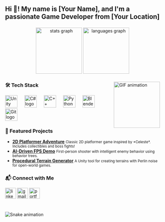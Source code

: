 <h2 align="left">Hi 👋! My name is [Your Name], and I'm a passionate Game Developer from [Your Location]</h2>

###

<div align="center">
  <img src="https://github-readme-stats.vercel.app/api?username=Nhoxboon&hide_title=false&hide_rank=false&show_icons=true&include_all_commits=true&count_private=true&disable_animations=false&theme=dracula&locale=en&hide_border=false&order=1" height="150" alt="stats graph"  />
  <img src="https://github-readme-stats.vercel.app/api/top-langs?username=Nhoxboon&locale=en&hide_title=false&layout=compact&card_width=320&langs_count=5&theme=dracula&hide_border=false&order=2" height="150" alt="languages graph"  />
</div>


###

<img align="right" height="150" src="https://i.imgflip.com/65efzo.gif"  alt="GIF animation" />

###

<div align="left">
  <h3>🛠️ Tech Stack</h3>
  <img src="https://cdn.jsdelivr.net/gh/devicons/devicon/icons/unity/unity-original.svg" height="40" alt="Unity logo"  />
  <img width="15" />
  <img src="https://cdn.jsdelivr.net/gh/devicons/devicon/icons/csharp/csharp-original.svg" height="40" alt="C# logo"  />
  <img width="15" />
  <img src="https://cdn.jsdelivr.net/gh/devicons/devicon/icons/cplusplus/cplusplus-original.svg" height="40" alt="C++ logo"  />
  <img width="15" />
  <img src="https://cdn.jsdelivr.net/gh/devicons/devicon/icons/python/python-original.svg" height="40" alt="Python logo"  />
  <img width="15" />
  <img src="https://cdn.jsdelivr.net/gh/devicons/devicon/icons/blender/blender-original.svg" height="40" alt="Blender logo"  />
  <img width="15" />
  <img src="https://cdn.jsdelivr.net/gh/devicons/devicon/icons/git/git-original.svg" height="40" alt="Git logo"  />
</div>

###

<div align="left">
  <h3>🌟 Featured Projects</h3>
  <ul>
    <li><b><a href="https://github.com/yourusername/2d-platformer">2D Platformer Adventure</a></b>  
      <small>Classic 2D platformer game inspired by *Celeste*. Includes collectibles and boss fights!</small>
    </li>
    <li><b><a href="https://github.com/yourusername/ai-fps-demo">AI-Driven FPS Demo</a></b>  
      <small>First-person shooter with intelligent enemy behavior using behavior trees.</small>
    </li>
    <li><b><a href="https://github.com/yourusername/procedural-terrain">Procedural Terrain Generator</a></b>  
      <small>A Unity tool for creating terrains with Perlin noise for open-world games.</small>
    </li>
  </ul>
</div>

###

<div align="left">
  <h3>📬 Connect with Me</h3>
  <img src="https://img.shields.io/static/v1?message=LinkedIn&logo=linkedin&label=&color=0077B5&logoColor=white&labelColor=&style=for-the-badge" height="35" alt="linkedin logo" />
  <img src="https://img.shields.io/static/v1?message=Gmail&logo=gmail&label=&color=D14836&logoColor=white&labelColor=&style=for-the-badge" height="35" alt="gmail logo" />
  <img src="https://img.shields.io/static/v1?message=Portfolio&logo=google-chrome&label=&color=4285F4&logoColor=white&labelColor=&style=for-the-badge" height="35" alt="portfolio logo" />
</div>

###

<br clear="both">

<img src="https://raw.githubusercontent.com/maurodesouza/maurodesouza/output/snake.svg" alt="Snake animation" />

###
